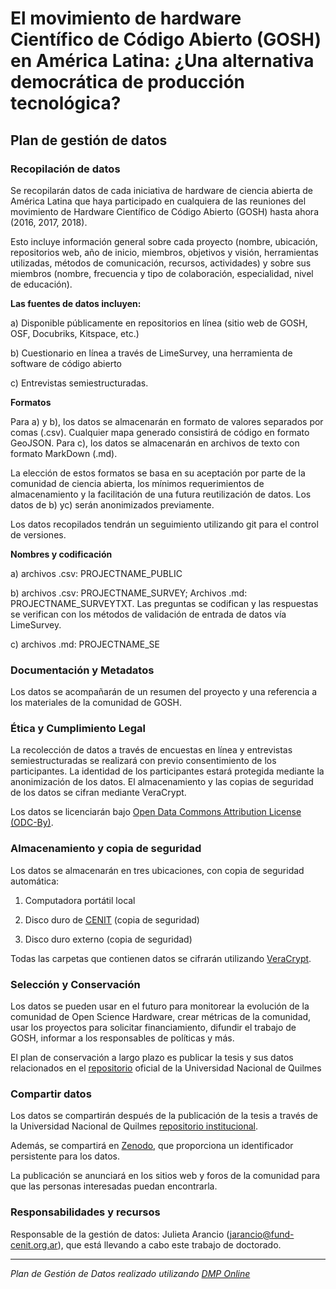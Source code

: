 # El movimiento de hardware Científico de Código Abierto (GOSH) en América Latina: ¿Una alternativa democrática de producción tecnológica?

## Plan de gestión de datos 

### Recopilación de datos

Se recopilarán datos de cada iniciativa de hardware de ciencia abierta de América Latina que haya participado en cualquiera de las reuniones del movimiento de Hardware Científico de Código Abierto (GOSH) hasta ahora (2016, 2017, 2018).

Esto incluye información general sobre cada proyecto (nombre, ubicación, repositorios web, año de inicio, miembros, objetivos y visión, herramientas utilizadas, métodos de comunicación, recursos, actividades) y sobre sus miembros (nombre, frecuencia y tipo de colaboración, especialidad, nivel de educación).

**Las fuentes de datos incluyen:**

a) Disponible públicamente en repositorios en línea (sitio web de GOSH, OSF, Docubriks, Kitspace, etc.)

b) Cuestionario en línea a través de LimeSurvey, una herramienta de software de código abierto

c) Entrevistas semiestructuradas.

**Formatos**

Para a) y b), los datos se almacenarán en formato de valores separados por comas (.csv). Cualquier mapa generado consistirá de código en formato GeoJSON. Para c), los datos se almacenarán en archivos de texto con formato MarkDown (.md).

La elección de estos formatos se basa en su aceptación por parte de la comunidad de ciencia abierta, los mínimos requerimientos de almacenamiento y la facilitación de una futura reutilización de datos. Los datos de b) yc) serán anonimizados previamente.

Los datos recopilados tendrán un seguimiento utilizando git para el control de versiones.

**Nombres y codificación**

a) archivos .csv: PROJECTNAME_PUBLIC

b) archivos .csv: PROJECTNAME_SURVEY; Archivos .md: PROJECTNAME_SURVEYTXT. Las preguntas se codifican y las respuestas se verifican con los métodos de validación de entrada de datos vía LimeSurvey.

c) archivos .md: PROJECTNAME_SE

### Documentación y Metadatos

Los datos se acompañarán de un resumen del proyecto y una referencia a los materiales de la comunidad de GOSH.

### Ética y Cumplimiento Legal

La recolección de datos a través de encuestas en línea y entrevistas semiestructuradas se realizará con previo consentimiento de los participantes. La identidad de los participantes estará protegida mediante la anonimización de los datos. El almacenamiento y las copias de seguridad de los datos se cifran mediante VeraCrypt.

Los datos se licenciarán bajo [Open Data Commons Attribution License (ODC-By)](https://opendatacommons.org/licenses/by/summary/index.html).

### Almacenamiento y copia de seguridad

Los datos se almacenarán en tres ubicaciones, con copia de seguridad automática:

1. Computadora portátil local

2. Disco duro de [CENIT](http://www.fund-cenit.org.ar/) (copia de seguridad)

3. Disco duro externo (copia de seguridad)

Todas las carpetas que contienen datos se cifrarán utilizando [VeraCrypt](https://www.veracrypt.fr/en/Downloads.html).

### Selección y Conservación

Los datos se pueden usar en el futuro para monitorear la evolución de la comunidad de Open Science Hardware, crear métricas de la comunidad, usar los proyectos para solicitar financiamiento, difundir el trabajo de GOSH, informar a los responsables de políticas y más.

El plan de conservación a largo plazo es publicar la tesis y sus datos relacionados en el [repositorio](https://ridaa.unq.edu.ar/) oficial de la Universidad Nacional de Quilmes 

### Compartir datos

Los datos se compartirán después de la publicación de la tesis a través de la Universidad Nacional de Quilmes [repositorio institucional](https://ridaa.unq.edu.ar/).

Además, se compartirá en [Zenodo](https://zenodo.org/), que proporciona un identificador persistente para los datos.

La publicación se anunciará en los sitios web y foros de la comunidad para que las personas interesadas puedan encontrarla.

### Responsabilidades y recursos

Responsable de la gestión de datos: Julieta Arancio (jarancio@fund-cenit.org.ar), que está llevando a cabo este trabajo de doctorado.

***

*Plan de Gestión de Datos realizado utilizando [DMP Online](https://dmponline.dcc.ac.uk/plans)*
